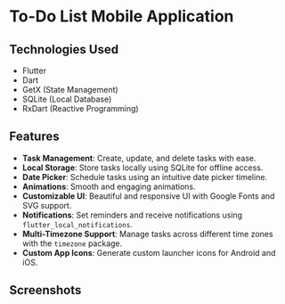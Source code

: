 # To-Do List Mobile Application

## Technologies Used
- Flutter
- Dart
- GetX (State Management)
- SQLite (Local Database)
- RxDart (Reactive Programming)

## Features
- **Task Management**: Create, update, and delete tasks with ease.
- **Local Storage**: Store tasks locally using SQLite for offline access.
- **Date Picker**: Schedule tasks using an intuitive date picker timeline.
- **Animations**: Smooth and engaging animations.
- **Customizable UI**: Beautiful and responsive UI with Google Fonts and SVG support.
- **Notifications**: Set reminders and receive notifications using `flutter_local_notifications`.
- **Multi-Timezone Support**: Manage tasks across different time zones with the `timezone` package.
- **Custom App Icons**: Generate custom launcher icons for Android and iOS.

## Screenshots



























